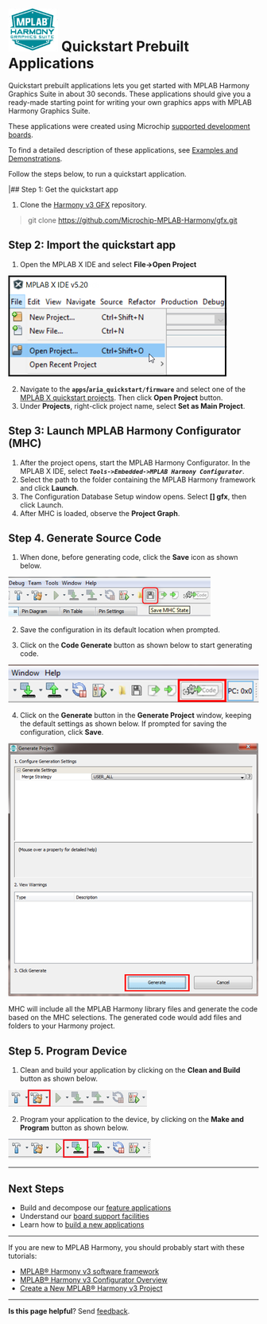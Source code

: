 # ![Microchip Technology](images/mhgs.png) Quickstart Prebuilt Applications

Quickstart prebuilt applications lets you get started with MPLAB Harmony Graphics Suite in about 30 seconds. These applications should give you a ready-made starting point for writing your own graphics apps with MPLAB Harmony Graphics Suite.

These applications were created using Microchip [supported development boards](Supported-Development-Boards). 

To find a detailed description of these applications, see [Examples and Demonstrations](https://microchip-mplab-harmony.github.io/gfx/00548.html).

Follow the steps below, to run a quickstart application.

|## Step 1: Get the quickstart app

1. Clone the [Harmony v3 GFX](https://github.com/Microchip-MPLAB-Harmony/gfx.git) repository.

> git clone https://github.com/Microchip-MPLAB-Harmony/gfx.git

## Step 2: Import the quickstart app

1. Open the MPLAB X IDE and select **File->Open Project**

![Microchip Technology](images/existingproj1.png)

2. Navigate to the **`apps`/`aria_quickstart/firmware`** and select one of the [MPLAB X quickstart projects](https://github.com/Microchip-MPLAB-Harmony/gfx/tree/master/apps/aria_quickstart/firmware). Then click **Open Project** button.
3. Under **Projects**, right-click project name, select **Set as Main Project**.

## Step 3: Launch MPLAB Harmony Configurator (MHC)
1. After the project opens, start the MPLAB Harmony Configurator. In the MPLAB X IDE, select **_`Tools->Embedded->MPLAB Harmony Configurator`_**.
2. Select the path to the folder containing the MPLAB Harmony framework and click **Launch**.
3. The Configuration Database Setup window opens. Select **[] gfx**, then click Launch.
4. After MHC is loaded, observe the **Project Graph**.

## Step 4. Generate Source Code
1. When done, before generating code, click the **Save** icon as shown below.

![Microchip Technology](images/save_mhc_step1.png)

2. Save the configuration in its default location when prompted.

3. Click on the **Code Generate** button as shown below to start generating code.

![Microchip Technology](images/generate_code_step1.png)

4. Click on the **Generate** button in the **Generate Project** window, keeping the default settings as shown below.
If prompted for saving the configuration, click **Save**.

![Microchip Technology](images/generate_code_step2.png)

MHC will include all the MPLAB Harmony library files and generate the code based on the MHC selections. The generated code would add files and folders to your Harmony project.

## Step 5. Program Device

1. Clean and build your application by clicking on the **Clean and Build** button as shown below.

![Microchip Technology](images/clean_and_build_icon.png)

2. Program your application to the device, by clicking on the **Make and Program** button as shown below.

![Microchip Technology](images/make_and_program.png)

***
## Next Steps
* Build and decompose our [feature applications](Quickstart-Pre-built-Applications)
* Understand our [board support facilities](Quickstart-Board-Support-Application)
* Learn how to [build a new applications](Build-a-New-Application)

***
If you are new to MPLAB Harmony, you should probably start with these tutorials:

* [MPLAB® Harmony v3 software framework](https://microchipdeveloper.com/harmony3:start) 
* [MPLAB® Harmony v3 Configurator Overview](https://microchipdeveloper.com/harmony3:mhc-overview)
* [Create a New MPLAB® Harmony v3 Project](https://microchipdeveloper.com/harmony3:new-proj)

***

**Is this page helpful**? Send [feedback](issues).
